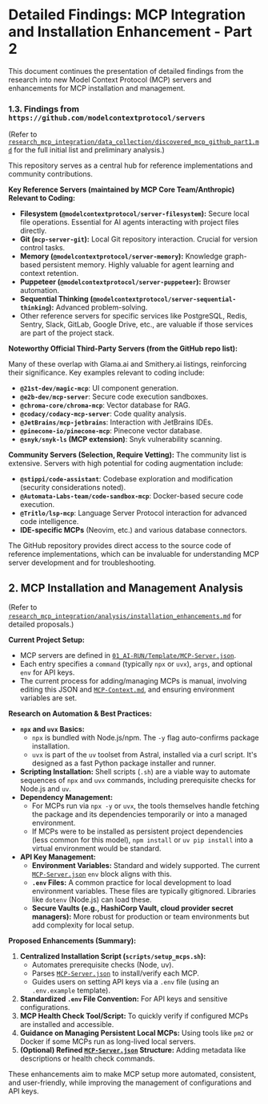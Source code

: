 # Detailed Findings: MCP Integration and Installation Enhancement - Part 2

This document continues the presentation of detailed findings from the research into new Model Context Protocol (MCP) servers and enhancements for MCP installation and management.

### 1.3. Findings from `https://github.com/modelcontextprotocol/servers`

(Refer to [`research_mcp_integration/data_collection/discovered_mcp_github_part1.md`](../data_collection/discovered_mcp_github_part1.md) for the full initial list and preliminary analysis.)

This repository serves as a central hub for reference implementations and community contributions.

**Key Reference Servers (maintained by MCP Core Team/Anthropic) Relevant to Coding:**

*   **Filesystem (`@modelcontextprotocol/server-filesystem`):** Secure local file operations. Essential for AI agents interacting with project files directly.
*   **Git (`mcp-server-git`):** Local Git repository interaction. Crucial for version control tasks.
*   **Memory (`@modelcontextprotocol/server-memory`):** Knowledge graph-based persistent memory. Highly valuable for agent learning and context retention.
*   **Puppeteer (`@modelcontextprotocol/server-puppeteer`):** Browser automation.
*   **Sequential Thinking (`@modelcontextprotocol/server-sequential-thinking`):** Advanced problem-solving.
*   Other reference servers for specific services like PostgreSQL, Redis, Sentry, Slack, GitLab, Google Drive, etc., are valuable if those services are part of the project stack.

**Noteworthy Official Third-Party Servers (from the GitHub repo list):**

Many of these overlap with Glama.ai and Smithery.ai listings, reinforcing their significance. Key examples relevant to coding include:
*   **`@21st-dev/magic-mcp`**: UI component generation.
*   **`@e2b-dev/mcp-server`**: Secure code execution sandboxes.
*   **`@chroma-core/chroma-mcp`**: Vector database for RAG.
*   **`@codacy/codacy-mcp-server`**: Code quality analysis.
*   **`@JetBrains/mcp-jetbrains`**: Interaction with JetBrains IDEs.
*   **`@pinecone-io/pinecone-mcp`**: Pinecone vector database.
*   **`@snyk/snyk-ls` (MCP extension)**: Snyk vulnerability scanning.

**Community Servers (Selection, Require Vetting):**
The community list is extensive. Servers with high potential for coding augmentation include:
*   **`@stippi/code-assistant`**: Codebase exploration and modification (security considerations noted).
*   **`@Automata-Labs-team/code-sandbox-mcp`**: Docker-based secure code execution.
*   **`@Tritlo/lsp-mcp`**: Language Server Protocol interaction for advanced code intelligence.
*   **IDE-specific MCPs** (Neovim, etc.) and various database connectors.

The GitHub repository provides direct access to the source code of reference implementations, which can be invaluable for understanding MCP server development and for troubleshooting.

## 2. MCP Installation and Management Analysis

(Refer to [`research_mcp_integration/analysis/installation_enhancements.md`](../analysis/installation_enhancements.md) for detailed proposals.)

**Current Project Setup:**
*   MCP servers are defined in [`01_AI-RUN/Template/MCP-Server.json`](../../../01_AI-RUN/Template/MCP-Server.json).
*   Each entry specifies a `command` (typically `npx` or `uvx`), `args`, and optional `env` for API keys.
*   The current process for adding/managing MCPs is manual, involving editing this JSON and [`MCP-Context.md`](../../../01_AI-RUN/Template/MCP-Context.md), and ensuring environment variables are set.

**Research on Automation & Best Practices:**
*   **`npx` and `uvx` Basics:**
    *   `npx` is bundled with Node.js/npm. The `-y` flag auto-confirms package installation.
    *   `uvx` is part of the `uv` toolset from Astral, installed via a curl script. It's designed as a fast Python package installer and runner.
*   **Scripting Installation:** Shell scripts (`.sh`) are a viable way to automate sequences of `npx` and `uvx` commands, including prerequisite checks for Node.js and `uv`.
*   **Dependency Management:**
    *   For MCPs run via `npx -y` or `uvx`, the tools themselves handle fetching the package and its dependencies temporarily or into a managed environment.
    *   If MCPs were to be installed as persistent project dependencies (less common for this model), `npm install` or `uv pip install` into a virtual environment would be standard.
*   **API Key Management:**
    *   **Environment Variables:** Standard and widely supported. The current [`MCP-Server.json`](../../../01_AI-RUN/Template/MCP-Server.json) `env` block aligns with this.
    *   **`.env` Files:** A common practice for local development to load environment variables. These files are typically gitignored. Libraries like `dotenv` (Node.js) can load these.
    *   **Secure Vaults (e.g., HashiCorp Vault, cloud provider secret managers):** More robust for production or team environments but add complexity for local setup.

**Proposed Enhancements (Summary):**

1.  **Centralized Installation Script (`scripts/setup_mcps.sh`):**
    *   Automates prerequisite checks (Node, uv).
    *   Parses [`MCP-Server.json`](../../../01_AI-RUN/Template/MCP-Server.json) to install/verify each MCP.
    *   Guides users on setting API keys via a `.env` file (using an `.env.example` template).
2.  **Standardized `.env` File Convention:** For API keys and sensitive configurations.
3.  **MCP Health Check Tool/Script:** To quickly verify if configured MCPs are installed and accessible.
4.  **Guidance on Managing Persistent Local MCPs:** Using tools like `pm2` or Docker if some MCPs run as long-lived local servers.
5.  **(Optional) Refined [`MCP-Server.json`](../../../01_AI-RUN/Template/MCP-Server.json) Structure:** Adding metadata like descriptions or health check commands.

These enhancements aim to make MCP setup more automated, consistent, and user-friendly, while improving the management of configurations and API keys.